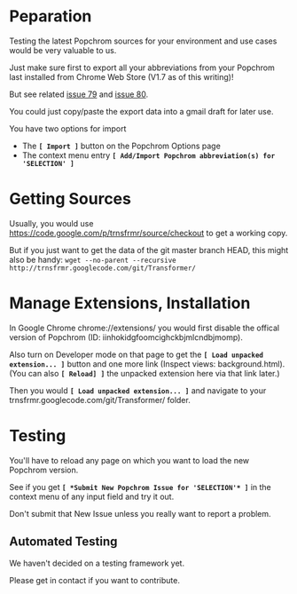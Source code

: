

# Peparation #

Testing the latest Popchrom sources for your environment and use cases would be very valuable to us.

Just make sure first to export all your abbreviations from your Popchrom last installed from Chrome Web Store (V1.7 as of this writing)!

But see related [issue 79](https://code.google.com/p/trnsfrmr/issues/detail?id=79) and [issue 80](https://code.google.com/p/trnsfrmr/issues/detail?id=80).

You could just copy/paste the export data into a gmail draft for later use.

You have two options for import

  * The **`[ Import ]`** button on the Popchrom Options page
  * The context menu entry **`[ Add/Import Popchrom abbreviation(s) for 'SELECTION' ]`**

# Getting Sources #

Usually, you would use
https://code.google.com/p/trnsfrmr/source/checkout
to get a working copy.

But if you just want to get the data of the git master branch HEAD, this might also be handy:
`wget --no-parent --recursive http://trnsfrmr.googlecode.com/git/Transformer/`

# Manage Extensions, Installation #

In Google Chrome chrome://extensions/ you would first disable the offical version of Popchrom (ID: iinhokidgfoomcighckbjmlcndbjmomp).

Also turn on Developer mode on that page to get the **`[ Load unpacked extension... ]`** button
and one more link (Inspect views: background.html).
(You can also **`[ Reload] ]`** the unpacked extension here via that link later.)

Then you would **`[ Load unpacked extension... ]`** and navigate to your
trnsfrmr.googlecode.com/git/Transformer/
folder.

# Testing #

You'll have to reload any page on which you want to load the new Popchrom version.

See if you get **`[ *Submit New Popchrom Issue for 'SELECTION'* ]`** in the context menu of any input field and try it out.

Don't submit that New Issue unless you really want to report a problem.

## Automated Testing ##

We haven't decided on a testing framework yet.

Please get in contact if you want to contribute.
